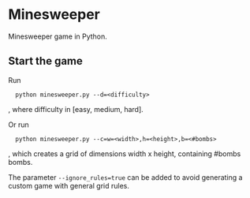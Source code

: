 # Minesweeper
Minesweeper game in Python.

## Start the game
Run
```
  python minesweeper.py --d=<difficulty>
```
, where difficulty in [easy, medium, hard].

Or run
```
  python minesweeper.py --c=w=<width>,h=<height>,b=<#bombs>
```
, which creates a grid of dimensions width x height, containing #bombs bombs.

The parameter ```--ignore_rules=true``` can be added to avoid generating a custom game with general grid rules.
